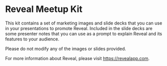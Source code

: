 # Reveal Meetup Kit

This kit contains a set of marketing images and slide decks that you can use in your presentations to promote Reveal. Included in the slide decks are some presenter notes that you can use as a prompt to explain Reveal and its features to your audience.

Please do not modify any of the images or slides provided.

For more information about Reveal, please visit <https://revealapp.com>.